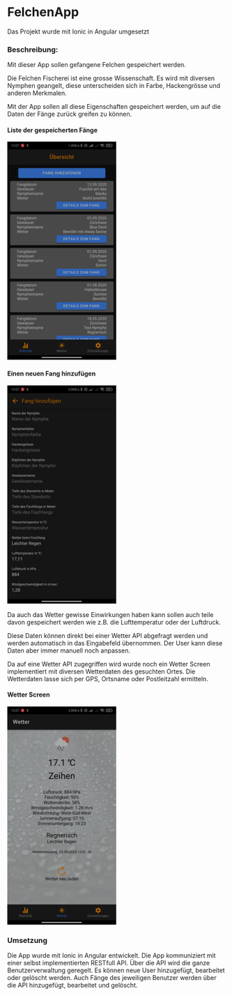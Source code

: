 <h1>FelchenApp</h1>
<p>Das Projekt wurde mit Ionic in Angular umgesetzt</p>
<h3>Beschreibung:</h3>
<p>Mit dieser App sollen gefangene Felchen gespeichert werden.</p>
<p>Die Felchen Fischerei ist eine grosse Wissenschaft. Es wird mit diversen Nymphen geangelt, diese unterscheiden sich in Farbe, Hackengrösse und anderen Merkmalen.</p>
<p>Mit der App sollen all diese Eigenschaften gespeichert werden, um auf die Daten der Fänge zurück greifen zu können.</p>
<h4>Liste der gespeicherten Fänge</h4>
<img src="https://github.com/TomasiDeveloping/FelchenApp/blob/master/Bilder%20PlayStore/Screenshot_2020-09-23-13-07-27-570_io.ionic.starter.jpg" width="250">
<h4>Einen neuen Fang hinzufügen</h4>
<img src="https://github.com/TomasiDeveloping/FelchenApp/blob/master/Bilder%20PlayStore/Screenshot_2020-09-23-13-07-56-439_io.ionic.starter.jpg" width="250">
<p>Da auch das Wetter gewisse Einwirkungen haben kann sollen auch teile davon gespeichert werden wie z.B.  die Lufttemperatur oder der Luftdruck.</p>
<p>Diese Daten können direkt bei einer Wetter API abgefragt werden und werden automatisch in das Eingabefeld übernommen. 
Der User kann diese Daten aber immer manuell noch anpassen.</p>
<p>Da auf eine Wetter API zugegriffen wird wurde noch ein Wetter Screen implementiert mit diversen Wetterdaten des gesuchten Ortes.
Die Wetterdaten lasse sich per GPS, Ortsname oder Postleitzahl ermitteln.
</p>
<h4>Wetter Screen</h4>
<img src="https://github.com/TomasiDeveloping/FelchenApp/blob/master/Bilder%20PlayStore/Screenshot_2020-09-23-13-07-37-143_io.ionic.starter.jpg" width="250">
<h3>Umsetzung</h3>
<p>Die App wurde mit Ionic in Angular entwickelt. Die App kommuniziert mit einer selbst implementierten RESTfull API. Über die API wird die ganze Benutzerverwaltung geregelt. 
Es können neue User hinzugefügt, bearbeitet oder gelöscht werden. Auch Fänge des jeweiligen Benutzer werden über die API hinzugefügt, bearbeitet und gelöscht.</p>
